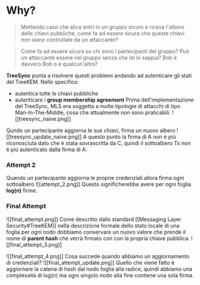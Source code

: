# Why?

> Mettendo caso che alice entri in un gruppo sicuro e riceva l'albero delle chiavi pubbliche, come fa ad essere sicura che queste chiavi non siano controllate da un attaccante? 

> Come fa ad essere sicura su chi sono i partecipanti del gruppo? Può un attaccante essere nel gruppo senza che lei lo sappia? Bob è davvero Bob o è qualcun'altro?

**TreeSync** punta a risolvere questi problemi andando ad autenticare gli stati del TreeKEM. Nello specifico:
- autentica tutte le chiavi pubbliche
- autenticare i **group membership agreement**
Prima dell'implementazione del TreeSync, MLS era soggetta a molte tipologie di attacchi di tipo Man-In-The-Middle, cosa che attualmente non sono praticabili.
![[treesync_naive.png]]

Qundo un partecipante aggiorna le sue chiavi, firma un nuovo albero
![[treesync_update_naive.png]]
A questo punto la firma di A non è più riconosciuta dato che è stata sovrascritta da C, quindi il sottoalbero Tx non è più autenticato dalla firma di A.
### Attempt 2
Quando un partecipante aggiorna le proprie credenziali allora firma ogni sottoalbero
![[attempt_2.png]]
Questo significherebbe avere per ogni foglia **log(n)** firme.
### Final Attempt
![[final_attempt.png]]
Come descritto dallo standard [[Messaging Layer Security#TreeKEM]] nella descrizione formale dello stato locale di una foglia per ogni nodo dobbiamo conservare un nuovo valore che prende il nome di **parent hash** che verrà firmato con con la propria chiave pubblica.
![[final_attempt_3.png]]

![[final_attempt_4.png]]
Cosa succede quando abbiamo un aggiornamento di credenziali?
![[final_attempt_update.png]]
Quello che viene fatto è aggiornare la catena di hash dal nodo foglia alla radice, quindi abbiamo una complessità di log(n) ma ogni singolo nodo alla fine contiene una sola firma.